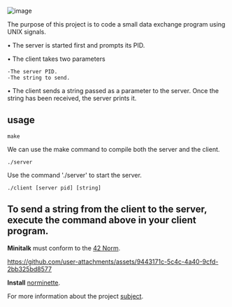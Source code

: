 ![image](https://github.com/user-attachments/assets/fbc7fa62-7cb7-4e70-bae7-4aab7a908aae)



The purpose of this project is to code a small data exchange program using UNIX signals.

• The server is started first and prompts its PID.

• The client takes two parameters

    -The server PID.
    -The string to send.

• The client sends a string passed as a parameter to the server. Once the string has been received, the server prints it.

## usage

```
make
```
We can use the make command to compile both the server and the client.

```
./server
```
Use the command './server' to start the server.

```
./client [server pid] [string]
```

To send a string from the client to the server, execute the command above in your client program.
----------------------


**Minitalk** must conform to the [42 Norm](https://cdn.intra.42.fr/pdf/pdf/96987/en.norm.pdf).



https://github.com/user-attachments/assets/9443171c-5c4c-4a40-9cfd-2bb325bd8577



**Install** [norminette](https://github.com/42School/norminette).

For more information about the project [subject](https://cdn.intra.42.fr/pdf/pdf/138325/en.subject.pdf).
